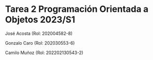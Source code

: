 # Tarea 2 Programación Orientada a Objetos 2023/S1
José Acosta (Rol: 202004582-8)

Gonzalo Caro (Rol: 202030553-6)

Camilo Muñoz (Rol: 202202130543-2)

